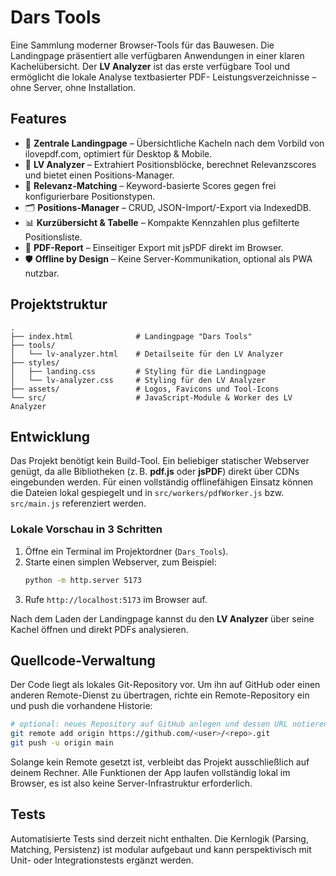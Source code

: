 # Dars Tools

Eine Sammlung moderner Browser-Tools für das Bauwesen. Die Landingpage präsentiert alle verfügbaren Anwendungen in einer klaren
Kachelübersicht. Der **LV Analyzer** ist das erste verfügbare Tool und ermöglicht die lokale Analyse textbasierter PDF-
Leistungsverzeichnisse – ohne Server, ohne Installation.

## Features

- 🧭 **Zentrale Landingpage** – Übersichtliche Kacheln nach dem Vorbild von ilovepdf.com, optimiert für Desktop & Mobile.
- 📄 **LV Analyzer** – Extrahiert Positionsblöcke, berechnet Relevanzscores und bietet einen Positions-Manager.
- 🧠 **Relevanz-Matching** – Keyword-basierte Scores gegen frei konfigurierbare Positionstypen.
- 🗂️ **Positions-Manager** – CRUD, JSON-Import/-Export via IndexedDB.
- 📊 **Kurzübersicht & Tabelle** – Kompakte Kennzahlen plus gefilterte Positionsliste.
- 🧾 **PDF-Report** – Einseitiger Export mit jsPDF direkt im Browser.
- 🛡️ **Offline by Design** – Keine Server-Kommunikation, optional als PWA nutzbar.

## Projektstruktur

```
.
├── index.html              # Landingpage "Dars Tools"
├── tools/
│   └── lv-analyzer.html    # Detailseite für den LV Analyzer
├── styles/
│   ├── landing.css         # Styling für die Landingpage
│   └── lv-analyzer.css     # Styling für den LV Analyzer
├── assets/                 # Logos, Favicons und Tool-Icons
└── src/                    # JavaScript-Module & Worker des LV Analyzer
```

## Entwicklung

Das Projekt benötigt kein Build-Tool. Ein beliebiger statischer Webserver genügt, da alle Bibliotheken (z. B. **pdf.js** oder
**jsPDF**) direkt über CDNs eingebunden werden. Für einen vollständig offlinefähigen Einsatz können die Dateien lokal gespiegelt
und in `src/workers/pdfWorker.js` bzw. `src/main.js` referenziert werden.

### Lokale Vorschau in 3 Schritten

1. Öffne ein Terminal im Projektordner (`Dars_Tools`).
2. Starte einen simplen Webserver, zum Beispiel:
   ```bash
   python -m http.server 5173
   ```
3. Rufe `http://localhost:5173` im Browser auf.

Nach dem Laden der Landingpage kannst du den **LV Analyzer** über seine Kachel öffnen und direkt PDFs analysieren.

## Quellcode-Verwaltung

Der Code liegt als lokales Git-Repository vor. Um ihn auf GitHub oder einen anderen Remote-Dienst zu übertragen, richte ein
Remote-Repository ein und push die vorhandene Historie:

```bash
# optional: neues Repository auf GitHub anlegen und dessen URL notieren
git remote add origin https://github.com/<user>/<repo>.git
git push -u origin main
```

Solange kein Remote gesetzt ist, verbleibt das Projekt ausschließlich auf deinem Rechner. Alle Funktionen der App laufen
vollständig lokal im Browser, es ist also keine Server-Infrastruktur erforderlich.

## Tests

Automatisierte Tests sind derzeit nicht enthalten. Die Kernlogik (Parsing, Matching, Persistenz) ist modular aufgebaut und kann
perspektivisch mit Unit- oder Integrationstests ergänzt werden.

